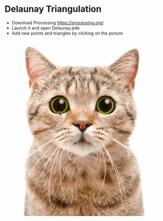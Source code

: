 # Delaunay Triangulation

- Download Processing https://processing.org/
- Launch it and open Delaunay.pde
- Add new points and triangles by clicking on the picture

![alt text](cat.gif)
